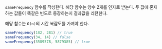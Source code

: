 `sameFrequency` 함수를 작성한다. 해당 함수는 양수 2개를 인자로 받는다. 두 값에 존재하는 값들이 똑같은 빈도로 등장하는지 결과값을 리턴한다.

해당 함수는 `O(n)`의 시간 복잡도를 가져야 한다.

```jsx
sameFrequency(182, 281) // true
sameFrequency(34, 14) // false
sameFrequency(3589578, 5879385) // true
```